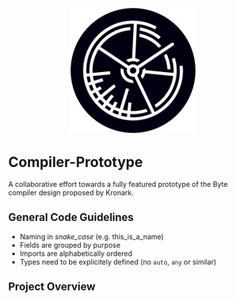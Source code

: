 <div style="display:block;margin:0 auto;width:50%">
    <img style="max-height:400px;" src="./docs/assets/logo.svg">
</div>

# Compiler-Prototype
A collaborative effort towards a fully featured prototype of the Byte compiler design proposed by Kronark.

## General Code Guidelines
- Naming in *snake_case* (e.g. this_is_a_name)
- Fields are grouped by purpose
- Imports are alphabetically ordered
- Types need to be explicitely defined (no `auto`, `any` or similar)

## Project Overview

